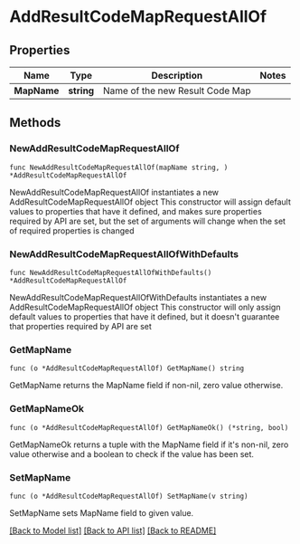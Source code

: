 # AddResultCodeMapRequestAllOf

## Properties

Name | Type | Description | Notes
------------ | ------------- | ------------- | -------------
**MapName** | **string** | Name of the new Result Code Map | 

## Methods

### NewAddResultCodeMapRequestAllOf

`func NewAddResultCodeMapRequestAllOf(mapName string, ) *AddResultCodeMapRequestAllOf`

NewAddResultCodeMapRequestAllOf instantiates a new AddResultCodeMapRequestAllOf object
This constructor will assign default values to properties that have it defined,
and makes sure properties required by API are set, but the set of arguments
will change when the set of required properties is changed

### NewAddResultCodeMapRequestAllOfWithDefaults

`func NewAddResultCodeMapRequestAllOfWithDefaults() *AddResultCodeMapRequestAllOf`

NewAddResultCodeMapRequestAllOfWithDefaults instantiates a new AddResultCodeMapRequestAllOf object
This constructor will only assign default values to properties that have it defined,
but it doesn't guarantee that properties required by API are set

### GetMapName

`func (o *AddResultCodeMapRequestAllOf) GetMapName() string`

GetMapName returns the MapName field if non-nil, zero value otherwise.

### GetMapNameOk

`func (o *AddResultCodeMapRequestAllOf) GetMapNameOk() (*string, bool)`

GetMapNameOk returns a tuple with the MapName field if it's non-nil, zero value otherwise
and a boolean to check if the value has been set.

### SetMapName

`func (o *AddResultCodeMapRequestAllOf) SetMapName(v string)`

SetMapName sets MapName field to given value.



[[Back to Model list]](../README.md#documentation-for-models) [[Back to API list]](../README.md#documentation-for-api-endpoints) [[Back to README]](../README.md)


